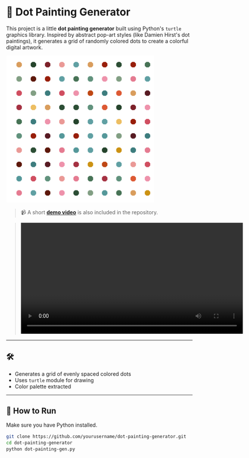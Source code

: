 # 🎨 Dot Painting Generator 

This project is a little **dot painting generator** built using Python's `turtle` graphics library. Inspired by abstract pop-art styles (like Damien Hirst's dot paintings), it generates a grid of randomly colored dots to create a colorful digital artwork.

<img src="image.png" alt="Dot Painting Screenshot" width="400"/>


> 📹 A short [**demo video**](demo.mp4) is also included in the repository.

> <video src="demo.mp4" controls width="600"></video>

---

## 🛠 

- Generates a grid of evenly spaced colored dots
- Uses `turtle` module for drawing
- Color palette extracted

---

## 📂 How to Run

Make sure you have Python installed.

```bash
git clone https://github.com/yourusername/dot-painting-generator.git
cd dot-painting-generator
python dot-painting-gen.py
